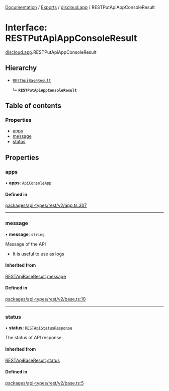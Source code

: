 [Documentation](../README.md) / [Exports](../modules.md) / [discloud.app](../modules/discloud_app.md) / RESTPutApiAppConsoleResult

# Interface: RESTPutApiAppConsoleResult

[discloud.app](../modules/discloud_app.md).RESTPutApiAppConsoleResult

## Hierarchy

- [`RESTApiBaseResult`](discloud_app.RESTApiBaseResult.md)

  ↳ **`RESTPutApiAppConsoleResult`**

## Table of contents

### Properties

- [apps](discloud_app.RESTPutApiAppConsoleResult.md#apps)
- [message](discloud_app.RESTPutApiAppConsoleResult.md#message)
- [status](discloud_app.RESTPutApiAppConsoleResult.md#status)

## Properties

### apps

• **apps**: [`ApiConsoleApp`](discloud_app.ApiConsoleApp.md)

#### Defined in

[packages/api-types/rest/v2/app.ts:307](https://github.com/discloud/discloud.app/blob/99d4db4/packages/api-types/rest/v2/app.ts#L307)

___

### message

• **message**: `string`

Message of the API
- It is useful to use as logs

#### Inherited from

[RESTApiBaseResult](discloud_app.RESTApiBaseResult.md).[message](discloud_app.RESTApiBaseResult.md#message)

#### Defined in

[packages/api-types/rest/v2/base.ts:10](https://github.com/discloud/discloud.app/blob/99d4db4/packages/api-types/rest/v2/base.ts#L10)

___

### status

• **status**: [`RESTApiStatusResponse`](../modules/discloud_app.md#restapistatusresponse)

The status of API response

#### Inherited from

[RESTApiBaseResult](discloud_app.RESTApiBaseResult.md).[status](discloud_app.RESTApiBaseResult.md#status)

#### Defined in

[packages/api-types/rest/v2/base.ts:5](https://github.com/discloud/discloud.app/blob/99d4db4/packages/api-types/rest/v2/base.ts#L5)
